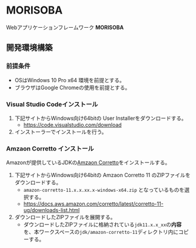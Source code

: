 # MORISOBA

Webアプリケーションフレームワーク **MORISOBA**

## 開発環境構築

### 前提条件

* OSはWindows 10 Pro x64 環境を前提とする。
* ブラウザはGoogle Chromeの使用を前提とする。

### Visual Studio Codeインストール

1. 下記サイトからWindows向け64bitの User Installerをダウンロードする。
    * https://code.visualstudio.com/download
1. インストーラーでインストールを行う。

### Amzaon Corretto インストール

Amazonが提供しているJDKの[Amzaon Corretto](https://aws.amazon.com/jp/corretto/)をインストールする。

1. 下記サイトからWindows向け64bitの Amzaon Corretto 11 のZIPファイルをダウンロードする。
    * `amazon-corretto-11.x.x.xx.x-windows-x64.zip` となっているものを選択する。
    * https://docs.aws.amazon.com/corretto/latest/corretto-11-ug/downloads-list.html
1. ダウンロードしたZIPファイルを展開する。
    * ダウンロードしたZIPファイルに格納されている`jdk11.x.x_xx`の**内容**を、本ワークスペースの`jdk/amazon-corretto-11`ディレクトリ内にコピーする。
